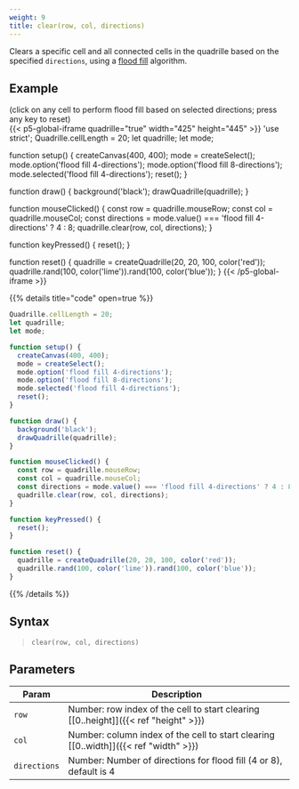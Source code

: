```yaml
---
weight: 9
title: clear(row, col, directions)
---
```


Clears a specific cell and all connected cells in the quadrille based on the specified `directions`, using a [flood fill](https://en.wikipedia.org/wiki/Flood_fill) algorithm.

## Example

(click on any cell to perform flood fill based on selected directions; press any key to reset)\
{{< p5-global-iframe quadrille="true" width="425" height="445" >}}
'use strict';
Quadrille.cellLength = 20;
let quadrille;
let mode;

function setup() {
  createCanvas(400, 400);
  mode = createSelect();
  mode.option('flood fill 4-directions');
  mode.option('flood fill 8-directions');
  mode.selected('flood fill 4-directions');
  reset();
}

function draw() {
  background('black');
  drawQuadrille(quadrille);
}

function mouseClicked() {
  const row = quadrille.mouseRow;
  const col = quadrille.mouseCol;
  const directions = mode.value() === 'flood fill 4-directions' ? 4 : 8;
  quadrille.clear(row, col, directions);
}

function keyPressed() {
  reset();
}

function reset() {
  quadrille = createQuadrille(20, 20, 100, color('red'));
  quadrille.rand(100, color('lime')).rand(100, color('blue'));
}
{{< /p5-global-iframe >}}

{{% details title="code" open=true %}}
```js
Quadrille.cellLength = 20;
let quadrille;
let mode;

function setup() {
  createCanvas(400, 400);
  mode = createSelect();
  mode.option('flood fill 4-directions');
  mode.option('flood fill 8-directions');
  mode.selected('flood fill 4-directions');
  reset();
}

function draw() {
  background('black');
  drawQuadrille(quadrille);
}

function mouseClicked() {
  const row = quadrille.mouseRow;
  const col = quadrille.mouseCol;
  const directions = mode.value() === 'flood fill 4-directions' ? 4 : 8;
  quadrille.clear(row, col, directions);
}

function keyPressed() {
  reset();
}

function reset() {
  quadrille = createQuadrille(20, 20, 100, color('red'));
  quadrille.rand(100, color('lime')).rand(100, color('blue'));
}
```
{{% /details %}}

## Syntax

> `clear(row, col, directions)`

## Parameters

| Param        | Description                                                                            |
|--------------|----------------------------------------------------------------------------------------|
| `row`        | Number: row index of the cell to start clearing [[0..height]]({{< ref "height" >}})  |
| `col`        | Number: column index of the cell to start clearing [[0..width]]({{< ref "width" >}}) |
| `directions` | Number: Number of directions for flood fill (4 or 8), default is 4                     |